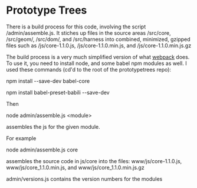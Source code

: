 Prototype Trees
===============

There is a build process for this code, involving the script 
/admin/assemble.js. It stiches up files in the source areas /src/core, /src/geom/, /src/dom/,  and /src/harness
into combined, minimized, gzipped files such as /js/core-1.1.0.js, /js/core-1.1.0.min.js, and /js/core-1.1.0.min.js.gz

The build process is a very much simplified version of what [webpack](https://webpack.js.org/) does. To use it, you need to install node, and some babel npm modules as well. I used these
commands (cd'd to the root of the prototypetrees repo):


npm install --save-dev babel-core

npm install babel-preset-babili --save-dev

Then

node admin/assemble.js &lt;module&gt;

assembles the js for the given module.

For example

node admin/assemble.js core

assembles the source code in js/core into
the  files: www/js/core-1.1.0.js, www/js/core_1.1.0.min.js, and www/js/core_1.1.0.min.js.gz

admin/versions.js contains the version numbers for the modules



